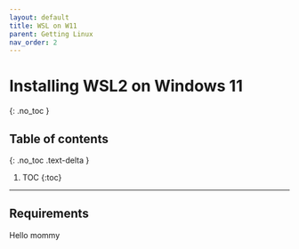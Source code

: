```yaml
---
layout: default
title: WSL on W11
parent: Getting Linux
nav_order: 2
---
```


# Installing WSL2 on Windows 11
{: .no_toc }

## Table of contents
{: .no_toc .text-delta }

1. TOC
{:toc}

---
## Requirements

Hello mommy
